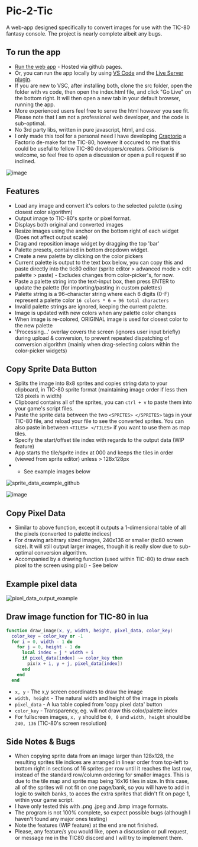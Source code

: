 # Pic-2-Tic

A web-app designed specifically to convert images for use with the TIC-80 fantasy console. The project is nearly complete albeit any bugs.

## To run the app
- [Run the web app](https://archaicvirus.github.io/Pic-2-Tic/) - Hosted via github pages.
- Or, you can run the app locally by using [VS Code](https://visualstudio.microsoft.com/downloads/) and the [Live Server plugin](https://marketplace.visualstudio.com/items?itemName=ritwickdey.LiveServer). 
- If you are new to VSC, after installing both, clone the src folder, open the folder with vs code, then open the index.html file, and click "Go Live" on the bottom right. It will then open a new tab in your default browser, running the app. 
- More experienced users feel free to serve the html however you see fit. Please note that I am not a professional web developer, and the code is sub-optimal.
- No 3rd party libs, written in pure javascript, html, and css.
- I only made this tool for a personal need I have developing [Craptorio](https://github.com/archaicvirus/Craptorio) a Factorio de-make for the TIC-80, however it occured to me that this could be useful to fellow TIC-80 developers/creators. Criticism is welcome, so feel free to open a discussion or open a pull request if so inclined.

![image](https://user-images.githubusercontent.com/25288625/227027839-fca3cd29-7825-4be3-9474-2f851ca1612d.png)

## Features
- Load any image and convert it's colors to the selected palette (using closest color algorithm)
- Output image to TIC-80's sprite or pixel format.
- Displays both original and converted images
- Resize images using the anchor on the bottom right of each widget (Does not affect output scale)
- Drag and reposition image widget by dragging the top 'bar'
- Palette presets, contained in bottom dropdown widget.
- Create a new palette by clicking on the color pickers
- Current palette is output to the text box below, you can copy this and paste directly into the tic80 editor (sprite editor > advanced mode > edit palette > paste) - Excludes changes from color-picker's, for now.
- Paste a palette string into the text-input box, then press ENTER to update the palette (for importing/pasting in custom palettes)
- Palette string is a 96-character string where each 6 digits (0-F) represent a palette color `16 colors * 6 = 96 total characters`
- Invalid palette strings are ignored, keeping the current palette.
- Image is updated with new colors when any palette color changes
- When image is re-colored, ORIGINAL image is used for closest color to the new palette
- 'Processing...' overlay covers the screen (ignores user input briefly) during upload & conversion, to prevent repeated dispatching of conversion algorithm (mainly when drag-selecting colors within the color-picker widgets)

## Copy Sprite Data Button
- Splits the image into 8x8 sprites and copies string data to your clipboard, in TIC-80 sprite format (maintaining image order if less then 128 pixels in width)
- Clipboard contains all of the sprites, you can `ctrl + v` to paste them into your game's script files.
- Paste the sprite data between the two `<SPRITES> </SPRITES>` tags in your TIC-80 file, and reload your file to see the converted sprites. You can also paste in between `<TILES> </TILES>` if you want to use them as map tiles.
- Specify the start/offset tile index with regards to the output data (WIP feature)
- App starts the tile/sprite index at 000 and keeps the tiles in order (viewed from sprite editor) unless > 128x128px
- * See example images below

![sprite_data_example_github](https://user-images.githubusercontent.com/25288625/227044658-81c94e91-8593-4e9a-a7a3-2b83bdaaf24f.PNG)


![image](https://user-images.githubusercontent.com/25288625/227029707-522adcec-e08e-4416-926e-c6abdc1f8434.png)

## Copy Pixel Data
- Similar to above function, except it outputs a 1-dimensional table of all the pixels (converted to palette indices)
- For drawing arbitrary sized images, 240x136 or smaller (tic80 screen size). It will still output larger images, though it is really slow due to sub-optimal conversion algorithm.
- Accompanied by a drawing function (used within TIC-80) to draw each pixel to the screen using pix() - See below

## Example pixel data

![pixel_data_output_example](https://user-images.githubusercontent.com/25288625/227093468-c9096f79-0925-4798-9122-d54438cc5c6e.PNG)

## Draw image function for TIC-80 in lua

```lua
function draw_image(x, y, width, height, pixel_data, color_key)
  color_key = color_key or -1
  for i = 0, width - 1 do
    for j = 0, height - 1 do
      local index = j * width + i
      if pixel_data[index] ~= color_key then
        pix(x + i, y + j, pixel_data[index])
      end
    end
  end
```

- `x, y` - The x,y screen coordinates to draw the image
- `width, height` - The natural width and height of the image in pixels
- `pixel_data` - A lua table copied from 'copy pixel data' button
- `color_key` - Transparency, eg. will not draw this color/palette index
- For fullscreen images, `x, y` should be `0, 0` and `width, height` should be `240, 136` (TIC-80's screen resolution)

## Side Notes & Bugs
- When copying sprite data from an image larger than 128x128, the resulting sprites tile indices are arranged in linear order from top-left to bottom right in sections of 16 sprites per row until it reaches the last row, instead of the standard row/column ordering for smaller images. This is due to the tile map and sprite map being 16x16 tiles in size. In this case, all of the sprites will not fit on one page/bank, so you will have to add in logic to switch banks, to acces the extra sprites that didn't fit on page 1, within your game script.
- I have only tested this with .png .jpeg and .bmp image formats.
- The program is not 100% complete, so expect possible bugs (although I haven't found any major ones testing)
- Note the features (WIP feature) at the end are not finished.
- Please, any feature/s you would like, open a discussion or pull request, or message me in the TIC80 discord and I will try to implement them.
